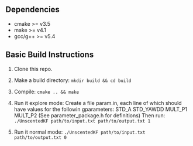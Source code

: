## Dependencies

* cmake >= v3.5
* make >= v4.1
* gcc/g++ >= v5.4

## Basic Build Instructions

1. Clone this repo.
2. Make a build directory: `mkdir build && cd build`
3. Compile: `cmake .. && make`
4. Run it explore mode: 
        Create a file param.in, each line of which should have values for the followin gparameters:
        STD_A STD_YAWDD MULT_P1 MULT_P2
        (See parameter_package.h for definitions)
   Then run:
        `./UnscentedKF path/to/input.txt path/to/output.txt 1`
   
5. Run it normal mode: `./UnscentedKF path/to/input.txt path/to/output.txt 0`
